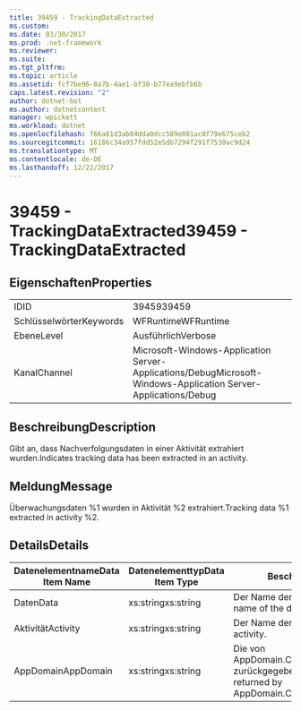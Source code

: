 ```yaml
---
title: 39459 - TrackingDataExtracted
ms.custom: 
ms.date: 03/30/2017
ms.prod: .net-framework
ms.reviewer: 
ms.suite: 
ms.tgt_pltfrm: 
ms.topic: article
ms.assetid: fcf7be96-8a7b-4ae1-bf38-b77ea9ebfb6b
caps.latest.revision: "2"
author: dotnet-bot
ms.author: dotnetcontent
manager: wpickett
ms.workload: dotnet
ms.openlocfilehash: f66a81d3ab04dda0dcc509e081ac0f79e675ceb2
ms.sourcegitcommit: 16186c34a957fdd52e5db7294f291f7530ac9d24
ms.translationtype: MT
ms.contentlocale: de-DE
ms.lasthandoff: 12/22/2017
---
```

# <a name="39459---trackingdataextracted"></a><span data-ttu-id="9f465-102">39459 - TrackingDataExtracted</span><span class="sxs-lookup"><span data-stu-id="9f465-102">39459 - TrackingDataExtracted</span></span>
## <a name="properties"></a><span data-ttu-id="9f465-103">Eigenschaften</span><span class="sxs-lookup"><span data-stu-id="9f465-103">Properties</span></span>  
  
|||  
|-|-|  
|<span data-ttu-id="9f465-104">ID</span><span class="sxs-lookup"><span data-stu-id="9f465-104">ID</span></span>|<span data-ttu-id="9f465-105">39459</span><span class="sxs-lookup"><span data-stu-id="9f465-105">39459</span></span>|  
|<span data-ttu-id="9f465-106">Schlüsselwörter</span><span class="sxs-lookup"><span data-stu-id="9f465-106">Keywords</span></span>|<span data-ttu-id="9f465-107">WFRuntime</span><span class="sxs-lookup"><span data-stu-id="9f465-107">WFRuntime</span></span>|  
|<span data-ttu-id="9f465-108">Ebene</span><span class="sxs-lookup"><span data-stu-id="9f465-108">Level</span></span>|<span data-ttu-id="9f465-109">Ausführlich</span><span class="sxs-lookup"><span data-stu-id="9f465-109">Verbose</span></span>|  
|<span data-ttu-id="9f465-110">Kanal</span><span class="sxs-lookup"><span data-stu-id="9f465-110">Channel</span></span>|<span data-ttu-id="9f465-111">Microsoft-Windows-Application Server-Applications/Debug</span><span class="sxs-lookup"><span data-stu-id="9f465-111">Microsoft-Windows-Application Server-Applications/Debug</span></span>|  
  
## <a name="description"></a><span data-ttu-id="9f465-112">Beschreibung</span><span class="sxs-lookup"><span data-stu-id="9f465-112">Description</span></span>  
 <span data-ttu-id="9f465-113">Gibt an, dass Nachverfolgungsdaten in einer Aktivität extrahiert wurden.</span><span class="sxs-lookup"><span data-stu-id="9f465-113">Indicates tracking data has been extracted in an activity.</span></span>  
  
## <a name="message"></a><span data-ttu-id="9f465-114">Meldung</span><span class="sxs-lookup"><span data-stu-id="9f465-114">Message</span></span>  
 <span data-ttu-id="9f465-115">Überwachungsdaten %1 wurden in Aktivität %2 extrahiert.</span><span class="sxs-lookup"><span data-stu-id="9f465-115">Tracking data %1 extracted in activity %2.</span></span>  
  
## <a name="details"></a><span data-ttu-id="9f465-116">Details</span><span class="sxs-lookup"><span data-stu-id="9f465-116">Details</span></span>  
  
|<span data-ttu-id="9f465-117">Datenelementname</span><span class="sxs-lookup"><span data-stu-id="9f465-117">Data Item Name</span></span>|<span data-ttu-id="9f465-118">Datenelementtyp</span><span class="sxs-lookup"><span data-stu-id="9f465-118">Data Item Type</span></span>|<span data-ttu-id="9f465-119">Beschreibung</span><span class="sxs-lookup"><span data-stu-id="9f465-119">Description</span></span>|  
|--------------------|--------------------|-----------------|  
|<span data-ttu-id="9f465-120">Daten</span><span class="sxs-lookup"><span data-stu-id="9f465-120">Data</span></span>|<span data-ttu-id="9f465-121">xs:string</span><span class="sxs-lookup"><span data-stu-id="9f465-121">xs:string</span></span>|<span data-ttu-id="9f465-122">Der Name der extrahierten Daten.</span><span class="sxs-lookup"><span data-stu-id="9f465-122">The name of the data extracted.</span></span>|  
|<span data-ttu-id="9f465-123">Aktivität</span><span class="sxs-lookup"><span data-stu-id="9f465-123">Activity</span></span>|<span data-ttu-id="9f465-124">xs:string</span><span class="sxs-lookup"><span data-stu-id="9f465-124">xs:string</span></span>|<span data-ttu-id="9f465-125">Der Name der Aktivität.</span><span class="sxs-lookup"><span data-stu-id="9f465-125">The name of the activity.</span></span>|  
|<span data-ttu-id="9f465-126">AppDomain</span><span class="sxs-lookup"><span data-stu-id="9f465-126">AppDomain</span></span>|<span data-ttu-id="9f465-127">xs:string</span><span class="sxs-lookup"><span data-stu-id="9f465-127">xs:string</span></span>|<span data-ttu-id="9f465-128">Die von AppDomain.CurrentDomain.FriendlyName zurückgegebene Zeichenfolge.</span><span class="sxs-lookup"><span data-stu-id="9f465-128">The string returned by AppDomain.CurrentDomain.FriendlyName.</span></span>|
